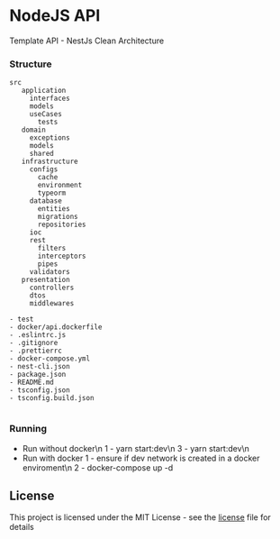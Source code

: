 # NodeJS API

Template API - NestJs Clean Architecture
### Structure


```
src
   application
     interfaces
     models
     useCases
       tests
   domain
     exceptions
     models
     shared
   infrastructure
     configs
       cache
       environment
       typeorm
     database
       entities
       migrations
       repositories
     ioc
     rest
       filters
       interceptors
       pipes
     validators
   presentation
     controllers
     dtos
     middlewares
```
```
- test
- docker/api.dockerfile
- .eslintrc.js
- .gitignore
- .prettierrc
- docker-compose.yml
- nest-cli.json
- package.json
- README.md
- tsconfig.json
- tsconfig.build.json


```

### Running

- Run without docker\n
1 - yarn start:dev\n
3 - yarn start:dev\n
- Run with docker
1 - ensure if dev network is created in a docker enviroment\n
2 - docker-compose up -d

## License

This project is licensed under the MIT License - see the [license](license) file for details